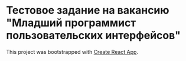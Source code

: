 # Тестовое задание на вакансию "Младший программист пользовательских интерфейсов"

This project was bootstrapped with [Create React App](https://github.com/facebook/create-react-app).


